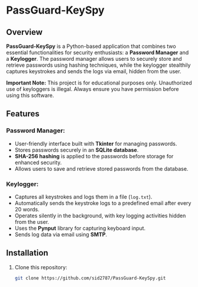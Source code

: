 # PassGuard-KeySpy

## Overview

**PassGuard-KeySpy** is a Python-based application that combines two essential functionalities for security enthusiasts: a **Password Manager** and a **Keylogger**. The password manager allows users to securely store and retrieve passwords using hashing techniques, while the keylogger stealthily captures keystrokes and sends the logs via email, hidden from the user.

**Important Note:** This project is for educational purposes only. Unauthorized use of keyloggers is illegal. Always ensure you have permission before using this software.

## Features

### Password Manager:
- User-friendly interface built with **Tkinter** for managing passwords.
- Stores passwords securely in an **SQLite database**.
- **SHA-256 hashing** is applied to the passwords before storage for enhanced security.
- Allows users to save and retrieve stored passwords from the database.

### Keylogger:
- Captures all keystrokes and logs them in a file (`log.txt`).
- Automatically sends the keystroke logs to a predefined email after every 20 words.
- Operates silently in the background, with key logging activities hidden from the user.
- Uses the **Pynput** library for capturing keyboard input.
- Sends log data via email using **SMTP**.

## Installation

1. Clone this repository:

   ```bash
   git clone https://github.com/sid2787/PassGuard-KeySpy.git
